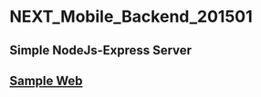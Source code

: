 # NEXT_Mobile_Backend_201501
## Simple NodeJs-Express Server

## [Sample Web](http://128.199.235.135:8808/memo)
